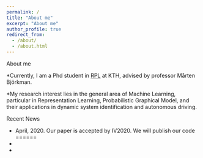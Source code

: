 ```yaml
---
permalink: /
title: "About me"
excerpt: "About me"
author_profile: true
redirect_from: 
  - /about/
  - /about.html
---
```

About me

*Currently, I am a Phd student in [RPL](https://www.kth.se/rpl) at KTH, advised by professor Mårten Björkman. 

*My research interest lies in the general area of Machine Learning, particular in Representation Learning, Probabilistic Graphical Model, and their applications in dynamic system identification and autonomous driving.  


Recent News

* April, 2020. Our paper is accepted by IV2020. We will publish our code 
======
*
*


